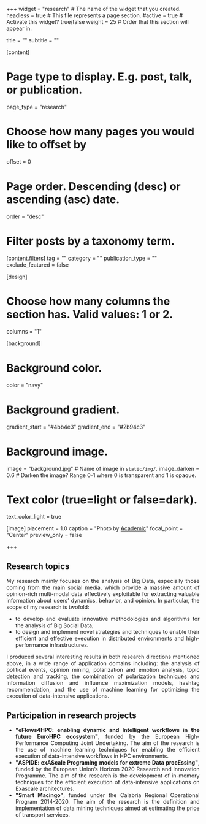 +++
widget = "research"  # The name of the widget that you created.
headless = true  # This file represents a page section.
#active = true  # Activate this widget? true/false
weight = 25 # Order that this section will appear in.

title = ""
subtitle = ""


[content]
  # Page type to display. E.g. post, talk, or publication.
  page_type = "research"
  
  
  # Choose how many pages you would like to offset by
  offset = 0

  # Page order. Descending (desc) or ascending (asc) date.
  order = "desc"

  # Filter posts by a taxonomy term.
  [content.filters]
    tag = ""
    category = ""
    publication_type = ""
    exclude_featured = false

[design]
  # Choose how many columns the section has. Valid values: 1 or 2.
  columns = "1"


[background]
  # Background color.
  color = "navy"
  
  # Background gradient.
  gradient_start = "#4bb4e3"
  gradient_end = "#2b94c3"
  
  # Background image.
  image = "background.jpg"  # Name of image in `static/img/`.
  image_darken = 0.6  # Darken the image? Range 0-1 where 0 is transparent and 1 is opaque.

  # Text color (true=light or false=dark).
  text_color_light = true

[image]
placement = 1.0
caption = "Photo by [Academic](https://sourcethemes.com/academic/)"
focal_point = "Center"
preview_only = false

+++
<div style="text-align: justify">
<h2><b>Research topics</b></h2>
My research mainly focuses on the analysis of Big Data, especially those coming from the main social
media, which provide a massive amount of opinion-rich multi-modal data effectively exploitable for
extracting valuable information about users’ dynamics, behavior, and opinion. In particular, the scope of
my research is twofold:
<ul>
  <li>to develop and evaluate innovative methodologies and algorithms for the analysis of Big Social Data;</li>
  <li>to design and implement novel strategies and techniques to enable their efficient and effective execution in distributed environments and high-performance infrastructures.</li>
</ul>
I produced several interesting results in both research directions mentioned above, in a wide range of
application domains including: the analysis of political events, opinion mining, polarization and emotion analysis, topic
detection and tracking, the combination of polarization techniques and information diffusion and influence maximization models, hashtag recommendation, and the use of machine learning for optimizing the execution of data-intensive applications.
<br>
<div style="text-align: justify">
<h2><b>Participation in research projects</b></h2>
<ul>
  <li><b>"eFlows4HPC: enabling dynamic and Intelligent workflows in the future EuroHPC ecosystem"</b>, funded by the European High-Performance Computing Joint Undertaking. The aim of the research is the use of machine learning techniques for enabling the efficient execution of data-intensive workflows in HPC environments.</li>
  <li><b>"ASPIDE: exAScale ProgramIng models for extreme Data procEssing"</b>, funded by the European Union’s Horizon 2020 Research and Innovation Programme. The aim of the research is the development of in-memory techniques for the efficient execution of data-intensive applications on Exascale architectures.</li>
  <li><b>"Smart Macingo"</b>, funded under the Calabria Regional Operational Program 2014-2020. The aim of the research is the definition and implementation of data mining techniques aimed at estimating the price of transport services.</li>
</ul>
</div>